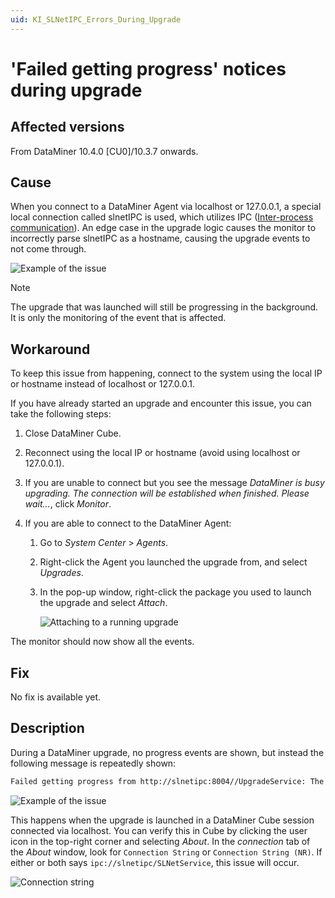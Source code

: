 ```yaml
---
uid: KI_SLNetIPC_Errors_During_Upgrade
---
```


# 'Failed getting progress' notices during upgrade

## Affected versions

From DataMiner 10.4.0 [CU0]/10.3.7 onwards.

## Cause

When you connect to a DataMiner Agent via localhost or 127.0.0.1, a special local connection called slnetIPC is used, which utilizes IPC ([Inter-process communication](https://en.wikipedia.org/wiki/Inter-process_communication)). An edge case in the upgrade logic causes the monitor to incorrectly parse slnetIPC as a hostname, causing the upgrade events to not come through.

![Example of the issue](~/user-guide/images/KI_SLNetIPC_Upgrade_Failure.png)

> [!NOTE]
> The upgrade that was launched will still be progressing in the background. It is only the monitoring of the event that is affected.

## Workaround

To keep this issue from happening, connect to the system using the local IP or hostname instead of localhost or 127.0.0.1.

If you have already started an upgrade and encounter this issue, you can take the following steps:

1. Close DataMiner Cube.

1. Reconnect using the local IP or hostname (avoid using localhost or 127.0.0.1).

1. If you are unable to connect but you see the message *DataMiner is busy upgrading. The connection will be established when finished. Please wait...*, click *Monitor*.

1. If you are able to connect to the DataMiner Agent:

   1. Go to *System Center* > *Agents*.
   1. Right-click the Agent you launched the upgrade from, and select *Upgrades*.
   1. In the pop-up window, right-click the package you used to launch the upgrade and select *Attach*.

      ![Attaching to a running upgrade](~/user-guide/images/KI_SLNetIPC_Upgrade_Re-Attach.png)

The monitor should now show all the events.

## Fix

No fix is available yet.

## Description

During a DataMiner upgrade, no progress events are shown, but instead the following message is repeatedly shown:

```txt
Failed getting progress from http://slnetipc:8004//UpgradeService: The remote name could not be resolved: 'slnetipc'
```

![Example of the issue](~/user-guide/images/KI_SLNetIPC_Upgrade_Failure.png)

This happens when the upgrade is launched in a DataMiner Cube session connected via localhost. You can verify this in Cube by clicking the user icon in the top-right corner and selecting *About*. In the *connection* tab of the *About* window, look for `Connection String` or `Connection String (NR)`. If either or both says ``ipc://slnetipc/SLNetService``, this issue will occur.

![Connection string](~/user-guide/images/KI_SLNetIPC_Upgrade_Connection.png)
